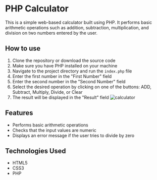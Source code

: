 # PHP Calculator

This is a simple web-based calculator built using PHP. It performs basic arithmetic operations such as addition, subtraction, multiplication, and division on two numbers entered by the user.

## How to use

1. Clone the repository or download the source code
2. Make sure you have PHP installed on your machine
3. Navigate to the project directory and run the `index.php` file
4. Enter the first number in the "First Number" field
5. Enter the second number in the "Second Number" field
6. Select the desired operation by clicking on one of the buttons: ADD, Subtract, Multiply, Divide, or Clear
7. The result will be displayed in the "Result" field
![calculator](./Photo/image.jpg)
## Features

- Performs basic arithmetic operations
- Checks that the input values are numeric
- Displays an error message if the user tries to divide by zero

## Technologies Used

- HTML5
- CSS3
- PHP
